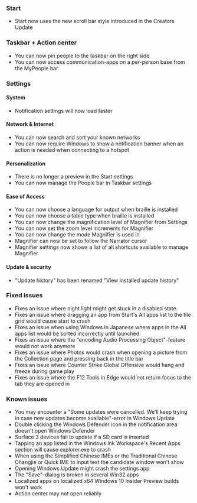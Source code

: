 ### Start
- Start now uses the new scroll bar style introduced in the Creators Update

### Taskbar + Action center
- You can now pin people to the taskbar on the right side
- You can now access communication-apps on a per-person base from the MyPeople bar

### Settings
#### System
- Notification settings will now load faster

#### Network & Internet
- You can now search and sort your known networks
- You can now require Windows to show a notification banner when an action is needed when connecting to a hotspot

#### Personalization
- There is no longer a preview in the Start settings
- You can now manage the People bar in Taskbar settings

#### Ease of Access
- You can now choose a language for output when braille is installed
- You can now choose a table type when braille is installed
- You can now change the magnification level of Magnifier from Settings
- You can now set the zoom level increments for Magnifier
- You can now change the mode Magnifier is used in
- Magnifier can now be set to follow the Narrator cursor
- Magnifier settings now shows a list of all shortcuts available to manage Magnifier

#### Update & security
- "Update history" has been renamed "View installed update history"

### Fixed issues
- Fixes an issue where night light might get stuck in a disabled state
- Fixes an issue where dragging an app from Start's All apps list to the tile grid would cause start to crash
- Fixes an issue when using Windows in Japanese where apps in the All apps list would be sorted incorrectly until launched
- Fixes an issue where the "encoding Audio Processing Object"-feature would not work anymore
- Fixes an issue where Photos would crash when opening a picture from the Collection page and pressing back in the title bar
- Fixes an issue where Counter Strike Global Offensive would hang and freeze during game play
- Fixes an issue where the F12 Tools in Edge would not return focus to the tab they are opened in

### Known issues
- You may encounter a "Some updates were cancelled. We’ll keep trying in case new updates become available"-error in Windows Update
- Double clicking the Windows Defender icon in the notification area doesn't open Windows Defender
- Surface 3 devices fail to update if a SD card is inserted
- Tapping an app listed in the Windows Ink Workspace's Recent Apps section will cause explorer.exe to crash
- When using the Simplified Chinese IMEs or the Traditional Chinese Changjie or Quick IME to input text the candidate window won't show
- Opening Windows Update might crash the settings app
- The "Save"-dialog is broken in several Win32 apps
- Localized apps on localized x64 Windows 10 Insider Preview builds won't work
- Action center may not open reliably